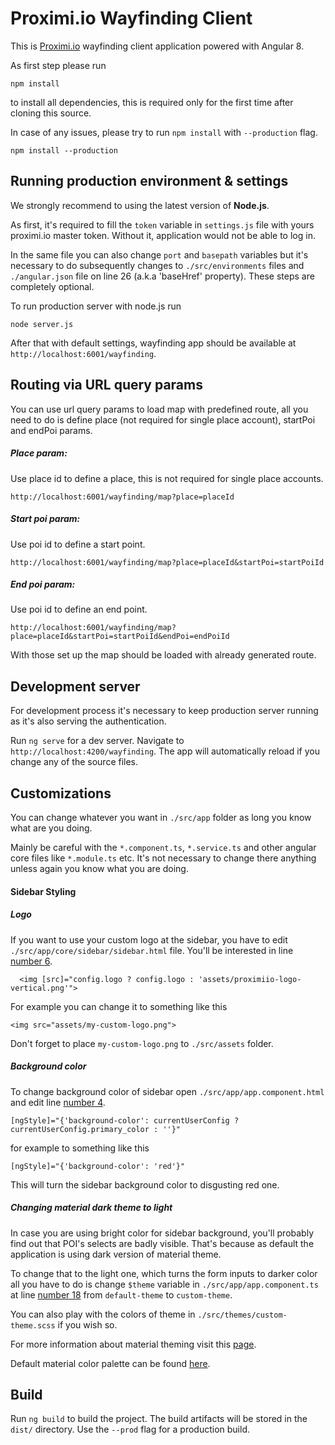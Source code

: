 # Proximi.io Wayfinding Client

This is [Proximi.io](https://proximi.io/) wayfinding client application powered with Angular 8.

As first step please run

```
npm install
```

to install all dependencies, this is required only for the first time after cloning this source.

In case of any issues, please try to run `npm install` with `--production` flag.

```
npm install --production
```

## Running production environment & settings

We strongly recommend to using the latest version of **Node.js**.

As first, it's required to fill the `token` variable in `settings.js` file with yours proximi.io master token. Without it, application would not be able to log in.

In the same file you can also change `port` and `basepath` variables but it's necessary to do subsequently changes to `./src/environments` files and `./angular.json` file on line 26 (a.k.a 'baseHref' property). These steps are completely optional.

To run production server with node.js run
```
node server.js
```

After that with default settings, wayfinding app should be available at `http://localhost:6001/wayfinding`.

## Routing via URL query params

You can use url query params to load map with predefined route, all you need to do is define place (not required for single place account), startPoi and endPoi params.

##### Place param:
Use place id to define a place, this is not required for single place accounts.
```
http://localhost:6001/wayfinding/map?place=placeId
```

##### Start poi param:
Use poi id to define a start point.
```
http://localhost:6001/wayfinding/map?place=placeId&startPoi=startPoiId
```

##### End poi param:
Use poi id to define an end point.
```
http://localhost:6001/wayfinding/map?place=placeId&startPoi=startPoiId&endPoi=endPoiId
```

With those set up the map should be loaded with already generated route.

## Development server

For development process it's necessary to keep production server running as it's also serving the authentication.

Run `ng serve` for a dev server. Navigate to `http://localhost:4200/wayfinding`. The app will automatically reload if you change any of the source files.

## Customizations

You can change whatever you want in `./src/app` folder as long you know what are you doing.

Mainly be careful with the `*.component.ts`, `*.service.ts` and other angular core files like `*.module.ts` etc. It's not necessary to change there anything unless again you know what you are doing.

#### Sidebar Styling

##### Logo

If you want to use your custom logo at the sidebar, you have to edit `./src/app/core/sidebar/sidebar.html` file. You'll be interested in line [number 6](https://github.com/proximiio/ngx-wayfinding-client/blob/master/src/app/core/sidebar/sidebar.component.html#L6).

```
  <img [src]="config.logo ? config.logo : 'assets/proximiio-logo-vertical.png'">
```

For example you can change it to something like this
```
<img src="assets/my-custom-logo.png">
```

Don't forget to place `my-custom-logo.png` to `./src/assets` folder.

##### Background color

To change background color of sidebar open `./src/app/app.component.html` and edit line [number 4](https://github.com/proximiio/ngx-wayfinding-client/blob/master/src/app/app.component.html#L4).

```
[ngStyle]="{'background-color': currentUserConfig ? currentUserConfig.primary_color : ''}"
```

for example to something like this
```
[ngStyle]="{'background-color': 'red'}"
```

This will turn the sidebar background color to disgusting red one.

##### Changing material dark theme to light

In case you are using bright color for sidebar background, you'll probably find out that POI's selects are badly visible. That's because as default the application is using dark version of material theme.

To change that to the light one, which turns the form inputs to darker color all you have to do is change `$theme` variable in `./src/app/app.component.ts` at line [number 18](https://github.com/proximiio/ngx-wayfinding-client/blob/master/src/app/app.component.ts#L18) from `default-theme` to `custom-theme`.

You can also play with the colors of theme in `./src/themes/custom-theme.scss` if you wish so.

For more information about material theming visit this [page](https://material.angular.io/guides).

Default material color palette can be found [here](https://material.io/archive/guidelines/style/color.html#color-color-tool).

## Build

Run `ng build` to build the project. The build artifacts will be stored in the `dist/` directory. Use the `--prod` flag for a production build.
